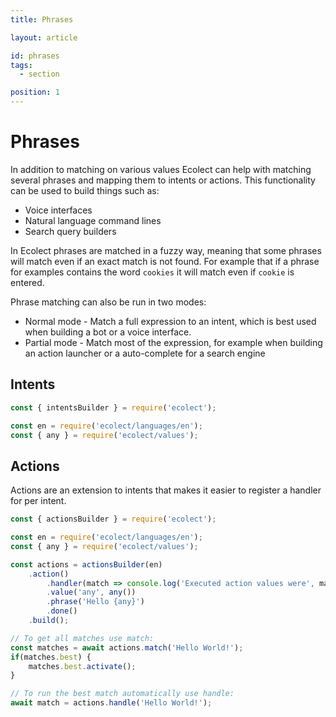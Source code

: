 ```yaml
---
title: Phrases

layout: article

id: phrases
tags:
  - section

position: 1
---
```


# Phrases

In addition to matching on various values Ecolect can help with matching
several phrases and mapping them to intents or actions. This functionality can
be used to build things such as:

* Voice interfaces
* Natural language command lines
* Search query builders

In Ecolect phrases are matched in a fuzzy way, meaning that some phrases will
match even if an exact match is not found. For example that if a phrase for
examples contains the word `cookies` it will match even if `cookie` is entered.

Phrase matching can also be run in two modes:

*
	Normal mode - Match a full expression to an intent, which is best used when
	building a bot or a voice interface.
*
	Partial mode - Match most of the expression, for example when building an 
	action launcher or a auto-complete for a search engine

## Intents

```javascript
const { intentsBuilder } = require('ecolect');

const en = require('ecolect/languages/en');
const { any } = require('ecolect/values');
```

## Actions

Actions are an extension to intents that makes it easier to register a handler
for per intent.

```javascript
const { actionsBuilder } = require('ecolect');

const en = require('ecolect/languages/en');
const { any } = require('ecolect/values');

const actions = actionsBuilder(en)
	.action()
		.handler(match => console.log('Executed action values were', match.values))
		.value('any', any())
		.phrase('Hello {any}')
		.done()
	.build();

// To get all matches use match:
const matches = await actions.match('Hello World!');
if(matches.best) {
	matches.best.activate();
}

// To run the best match automatically use handle:
await match = actions.handle('Hello World!');
```
